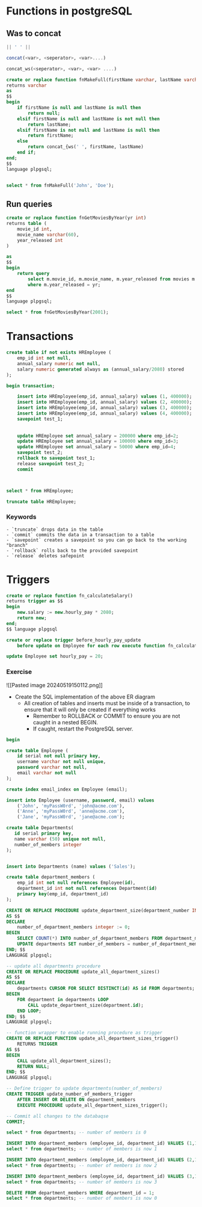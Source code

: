 
# Functions in postgreSQL

## Was to concat

```sql
|| ' ' ||
```


```sql
concat(<var>, <seperator>, <var>....)
```

```sql
concat_ws(<seperator>, <var>, <var> ....)
```


```sql
create or replace function fnMakeFull(firstName varchar, lastName varchar)
returns varchar
as
$$
begin
    if firstName is null and lastName is null then
        return null;
    elsif firstName is null and lastName is not null then
        return lastName;
    elsif firstName is not null and lastName is null then
        return firstName;
    else
        return concat_{ws(' ', firstName, lastName)
    end if;
end;
$$
language plpgsql;


select * from fnMakeFull('John', 'Doe');
```


## Run queries

```sql
create or replace function fnGetMoviesByYear(yr int)
returns table (
	movie_id int,
	movie_name varchar(60),
	year_released int
)

as 
$$
begin
	return query 
		select m.movie_id, m.movie_name, m.year_released from movies m
		where m.year_released = yr;
end
$$
language plpgsql;

select * from fnGetMoviesByYear(2001);
```


# Transactions


```sql
create table if not exists HREmployee (
	emp_id int not null,
	annual_salary numeric not null,
	salary numeric generated always as (annual_salary/2080) stored
);

begin transaction;

	insert into HREmployee(emp_id, annual_salary) values (1, 400000);
	insert into HREmployee(emp_id, annual_salary) values (2, 400000);
	insert into HREmployee(emp_id, annual_salary) values (3, 400000);
	insert into HREmployee(emp_id, annual_salary) values (4, 400000);
	savepoint test_1;
	
	
	update HREmployee set annual_salary = 200000 where emp_id=2;
	update HREmployee set annual_salary = 100000 where emp_id=3;
	update HREmployee set annual_salary = 50000 where emp_id=4;
	savepoint test_2;
	rollback to savepoint test_1;
	release savepoint test_2;
	commit



select * from HREmployee;

truncate table HREmployee;
```

### Keywords
	- `truncate` drops data in the table
	- `commit` commits the data in a transaction to a table
	- `savepoint` creates a savepoint so you can go back to the working "branch"
	- `rollback` rolls back to the provided savepoint
	- `release` deletes safepoint



# Triggers

```sql
create or replace function fn_calculateSalary()
returns trigger as $$
begin
    new.salary := new.hourly_pay * 2080;
    return new;
end;
$$ language plpgsql

create or replace trigger before_hourly_pay_update
	before update on Employee for each row execute function fn_calculateSalary();

update Employee set hourly_pay = 20;


```



### Exercise 
![[Pasted image 20240519150112.png]]
- Create the SQL implementation of the above ER diagram
	- All creation of tables and inserts must be inside of a transaction, to ensure that it will only be created if everything works
		- Remember to ROLLBACK or COMMIT to ensure you are not caught in a nested BEGIN.
		- If caught, restart the PostgreSQL server.


```sql
begin

create table Employee (
	id serial not null primary key,
	username varchar not null unique,
	password varchar not null,
	email varchar not null
);

create index email_index on Employee (email);

insert into Employee (username, password, email) values 
	('John', 'myPassW0rd', 'john@acme.com'), 
	('Anne', 'myPassW0rd', 'anne@acme.com'), 
	('Jane', 'myPassW0rd', 'jane@acme.com');

create table Departments(
   id serial primary key,
   name varchar (50) unique not null,
   number_of_members integer
);


insert into Departments (name) values ('Sales');

create table department_members (
	emp_id int not null references Employee(id),
	department_id int not null references Department(id)
	primary key(emp_id, department_id)
);

CREATE OR REPLACE PROCEDURE update_department_size(department_number INTEGER)
AS $$
DECLARE
    number_of_department_members integer := 0;
BEGIN
    SELECT COUNT(*) INTO number_of_department_members FROM department_members WHERE department_id = department_number;
    UPDATE departments SET number_of_members = number_of_department_members WHERE id = department_number;
END; $$
LANGUAGE plpgsql;

-- update all departments procedure
CREATE OR REPLACE PROCEDURE update_all_department_sizes()
AS $$
DECLARE
    departments CURSOR FOR SELECT DISTINCT(id) AS id FROM departments;
BEGIN
    FOR department in departments LOOP
        CALL update_department_size(department.id);
    END LOOP;
END; $$
LANGUAGE plpgsql;

-- function wrapper to enable running procedure as trigger
CREATE OR REPLACE FUNCTION update_all_department_sizes_trigger()
    RETURNS TRIGGER
AS $$
BEGIN
    CALL update_all_department_sizes();
    RETURN NULL;
END; $$
LANGUAGE plpgsql;

-- Define trigger to update departments(number_of_members)
CREATE TRIGGER update_number_of_members_trigger
    AFTER INSERT OR DELETE ON department_members
    EXECUTE PROCEDURE update_all_department_sizes_trigger();

-- Commit all changes to the databaqse
COMMIT;

select * from departments; -- number of members is 0

INSERT INTO department_members (employee_id, department_id) VALUES (1,1);
select * from departments; -- number of members is now 1

INSERT INTO department_members (employee_id, department_id) VALUES (2,1);
select * from departments; -- number of members is now 2

INSERT INTO department_members (employee_id, department_id) VALUES (3,1);
select * from departments; -- number of members is now 3

DELETE FROM department_members WHERE department_id = 1;
select * from departments; -- number of members is now 0

```
